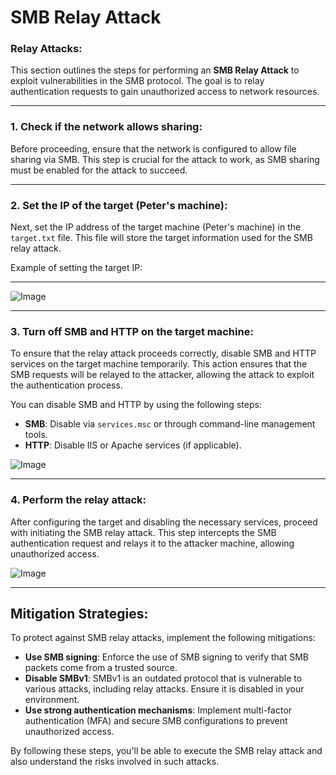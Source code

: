 # SMB Relay Attack

### Relay Attacks:
This section outlines the steps for performing an **SMB Relay Attack** to exploit vulnerabilities in the SMB protocol. The goal is to relay authentication requests to gain unauthorized access to network resources.

---

### 1. Check if the network allows sharing:
Before proceeding, ensure that the network is configured to allow file sharing via SMB. This step is crucial for the attack to work, as SMB sharing must be enabled for the attack to succeed.

---

### 2. Set the IP of the target (Peter's machine):
Next, set the IP address of the target machine (Peter's machine) in the `target.txt` file. This file will store the target information used for the SMB relay attack.

Example of setting the target IP:

--------------


![Image](https://github.com/user-attachments/assets/d7f2b8f1-7df7-414c-855d-4f1f0c92688f)

---

### 3. Turn off SMB and HTTP on the target machine:
To ensure that the relay attack proceeds correctly, disable SMB and HTTP services on the target machine temporarily. This action ensures that the SMB requests will be relayed to the attacker, allowing the attack to exploit the authentication process.

You can disable SMB and HTTP by using the following steps:
- **SMB**: Disable via `services.msc` or through command-line management tools.
- **HTTP**: Disable IIS or Apache services (if applicable).

![Image](https://github.com/user-attachments/assets/1a3ba50d-4a8f-4b93-85a9-3b155f7c6b25)

---

### 4. Perform the relay attack:
After configuring the target and disabling the necessary services, proceed with initiating the SMB relay attack. This step intercepts the SMB authentication request and relays it to the attacker machine, allowing unauthorized access.

![Image](https://github.com/user-attachments/assets/7387ea27-9de6-436a-85ad-affcc7100a5a)

---

## Mitigation Strategies:

To protect against SMB relay attacks, implement the following mitigations:
- **Use SMB signing**: Enforce the use of SMB signing to verify that SMB packets come from a trusted source.
- **Disable SMBv1**: SMBv1 is an outdated protocol that is vulnerable to various attacks, including relay attacks. Ensure it is disabled in your environment.
- **Use strong authentication mechanisms**: Implement multi-factor authentication (MFA) and secure SMB configurations to prevent unauthorized access.

By following these steps, you'll be able to execute the SMB relay attack and also understand the risks involved in such attacks.
